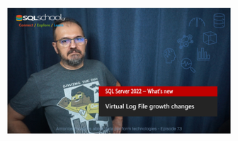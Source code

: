 [![Watch the video](https://github.com/antonchgr/episodes/blob/main/E73/ytimage.png)](https://youtu.be/bQhehdItO7A)
